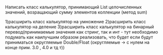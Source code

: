 Написать класс калькулятор, принимающий List целочисленных значений, возращающий сумму элементов коллекции (метод sum)

1)расширить класс калькулятор на умножение
2)расширить класс калькулятор на деление
3)расширить класс калькулятор на бинарный перевод(принимаемые значения как стринг, так и инт - тут необходимо подумать как наилучшим образом реализовать, что будет если будут приниматься округляемые Double/Float (округляемые -> с нулем на конце прим. 3.0 , 4.0 и тд т))
